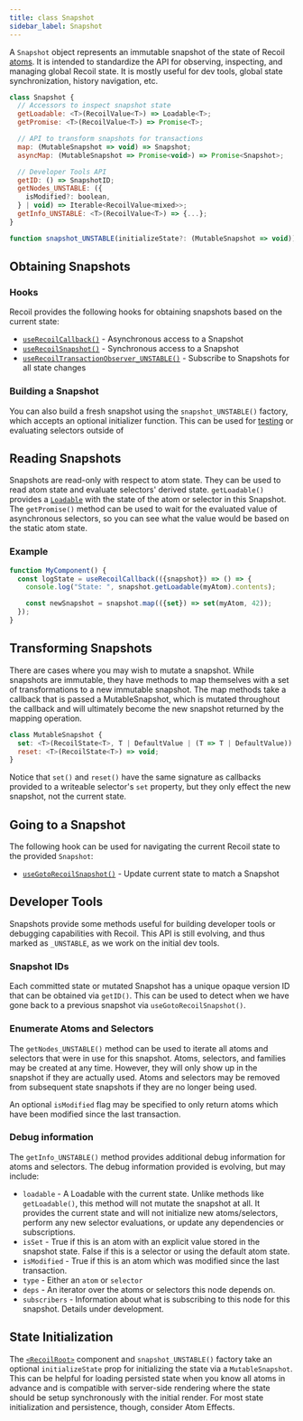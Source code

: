 ```yaml
---
title: class Snapshot
sidebar_label: Snapshot
---
```


A `Snapshot` object represents an immutable snapshot of the state of Recoil [atoms](/docs/api-reference/core/atom).  It is intended to standardize the API for observing, inspecting, and managing global Recoil state.  It is mostly useful for dev tools, global state synchronization, history navigation, etc.

```jsx
class Snapshot {
  // Accessors to inspect snapshot state
  getLoadable: <T>(RecoilValue<T>) => Loadable<T>;
  getPromise: <T>(RecoilValue<T>) => Promise<T>;

  // API to transform snapshots for transactions
  map: (MutableSnapshot => void) => Snapshot;
  asyncMap: (MutableSnapshot => Promise<void>) => Promise<Snapshot>;

  // Developer Tools API
  getID: () => SnapshotID;
  getNodes_UNSTABLE: ({
    isModified?: boolean,
  } | void) => Iterable<RecoilValue<mixed>>;
  getInfo_UNSTABLE: <T>(RecoilValue<T>) => {...};
}

function snapshot_UNSTABLE(initializeState?: (MutableSnapshot => void)): Snapshot
```

## Obtaining Snapshots

### Hooks

Recoil provides the following hooks for obtaining snapshots based on the current state:

- [`useRecoilCallback()`](/docs/api-reference/core/useRecoilCallback) - Asynchronous access to a Snapshot
- [`useRecoilSnapshot()`](/docs/api-reference/core/useRecoilSnapshot) - Synchronous access to a Snapshot
- [`useRecoilTransactionObserver_UNSTABLE()`](/docs/api-reference/core/useRecoilTransactionObserver) - Subscribe to Snapshots for all state changes

### Building a Snapshot

You can also build a fresh snapshot using the `snapshot_UNSTABLE()` factory, which accepts an optional initializer function.  This can be used for [testing](/docs/guides/testing) or evaluating selectors outside of

## Reading Snapshots

Snapshots are read-only with respect to atom state.  They can be used to read atom state and evaluate selectors' derived state.  `getLoadable()` provides a [`Loadable`](/docs/api-reference/core/Loadable) with the state of the atom or selector in this Snapshot.  The `getPromise()` method can be used to wait for the evaluated value of asynchronous selectors, so you can see what the value would be based on the static atom state.

### Example

```jsx
function MyComponent() {
  const logState = useRecoilCallback(({snapshot}) => () => {
    console.log("State: ", snapshot.getLoadable(myAtom).contents);

    const newSnapshot = snapshot.map(({set}) => set(myAtom, 42));
  });
}
```

## Transforming Snapshots

There are cases where you may wish to mutate a snapshot.  While snapshots are immutable, they have methods to map themselves with a set of transformations to a new immutable snapshot.  The map methods take a callback that is passed a MutableSnapshot, which is mutated throughout the callback and will ultimately become the new snapshot returned by the mapping operation.

```jsx
class MutableSnapshot {
  set: <T>(RecoilState<T>, T | DefaultValue | (T => T | DefaultValue)) => void;
  reset: <T>(RecoilState<T>) => void;
}
```

Notice that `set()` and `reset()` have the same signature as callbacks provided to a writeable selector's `set` property, but they only effect the new snapshot, not the current state.

## Going to a Snapshot

The following hook can be used for navigating the current Recoil state to the provided `Snapshot`:
- [`useGotoRecoilSnapshot()`](/docs/api-reference/core/useGotoRecoilSnapshot) - Update current state to match a Snapshot


## Developer Tools

Snapshots provide some methods useful for building developer tools or debugging capabilities with Recoil.  This API is still evolving, and thus marked as `_UNSTABLE`, as we work on the initial dev tools.

### Snapshot IDs

Each committed state or mutated Snapshot has a unique opaque version ID that can be obtained via `getID()`. This can be used to detect when we have gone back to a previous snapshot via `useGotoRecoilSnapshot()`.

### Enumerate Atoms and Selectors

The `getNodes_UNSTABLE()` method can be used to iterate all atoms and selectors that were in use for this snapshot.  Atoms, selectors, and families may be created at any time.  However, they will only show up in the snapshot if they are actually used.  Atoms and selectors may be removed from subsequent state snapshots if they are no longer being used.

An optional `isModified` flag may be specified to only return atoms which have been modified since the last transaction.

### Debug information

The `getInfo_UNSTABLE()` method provides additional debug information for atoms and selectors.  The debug information provided is evolving, but may include:

* `loadable` - A Loadable with the current state.  Unlike methods like `getLoadable()`, this method will not mutate the snapshot at all.  It provides the current state and will not initialize new atoms/selectors, perform any new selector evaluations, or update any dependencies or subscriptions.
* `isSet` - True if this is an atom with an explicit value stored in the snapshot state.  False if this is a selector or using the default atom state.
* `isModified` - True if this is an atom which was modified since the last transaction.
* `type` - Either an `atom` or `selector`
* `deps` - An iterator over the atoms or selectors this node depends on.
* `subscribers` - Information about what is subscribing to this node for this snapshot.  Details under development.

## State Initialization

The [`<RecoilRoot>`](/docs/api-reference/core/RecoilRoot) component and `snapshot_UNSTABLE()` factory take an optional `initializeState` prop for initializing the state via a `MutableSnapshot`.  This can be helpful for loading persisted state when you know all atoms in advance and is compatible with server-side rendering where the state should be setup synchronously with the initial render.  For most state initialization and persistence, though, consider Atom Effects.
